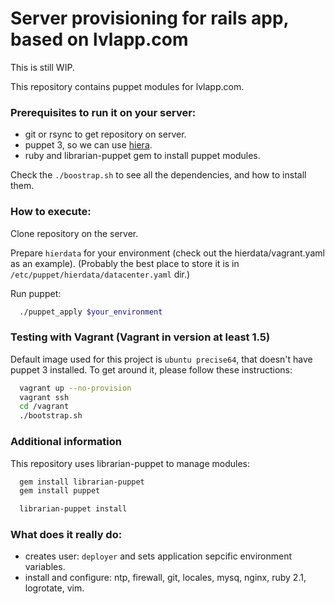 # Server provisioning for rails app, based on lvlapp.com

This is still WIP.

This repository contains puppet modules for lvlapp.com.

### Prerequisites to run it on your server:

- git or rsync to get repository on server.
- puppet 3, so we can use [hiera](http://docs.puppetlabs.com/hiera/1/).
- ruby and librarian-puppet gem to install puppet modules.

Check the `./boostrap.sh` to see all the dependencies, and how to install them.

### How to execute:

Clone repository on the server.

Prepare `hierdata` for your environment (check out the hierdata/vagrant.yaml as an example).
(Probably the best place to store it is in `/etc/puppet/hierdata/datacenter.yaml` dir.)

Run puppet:

```sh
  ./puppet_apply $your_environment
```

### Testing with Vagrant (Vagrant in version at least 1.5)

Default image used for this project is `ubuntu precise64`, that doesn't have puppet 3 installed.
To get around it, please follow these instructions:

```sh
  vagrant up --no-provision
  vagrant ssh
  cd /vagrant
  ./bootstrap.sh
```

### Additional information

This repository uses librarian-puppet to manage modules:

```sh
  gem install librarian-puppet
  gem install puppet

  librarian-puppet install
```

### What does it really do:

- creates user: `deployer` and sets application sepcific environment variables.
- install and configure: ntp, firewall, git, locales, mysq, nginx, ruby 2.1, logrotate, vim.
